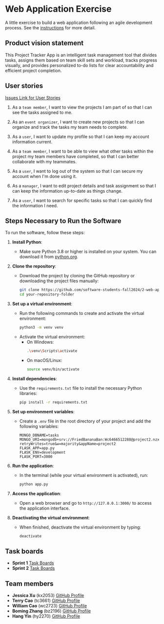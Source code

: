 # Web Application Exercise

A little exercise to build a web application following an agile development process. See the [instructions](instructions.md) for more detail.

## Product vision statement

This Project Tracker App is an intelligent task management tool that divides tasks, assigns them based on team skill sets and workload, tracks progress visually, and provides personalized to-do lists for clear accountability and efficient project completion.

## User stories
[Issues Link for User Stories](https://github.com/software-students-fall2024/2-web-app-n-a-j/issues)

1. As a `team member`, I want to view the projects I am part of so that I can see the tasks assigned to me.

2. As an `event organizer`, I want to create new projects so that I can organize and track the tasks my team needs to complete.

3. As a `user`, I want to update my profile so that I can keep my account information current.

4. As a `team member`, I want to be able to view what other tasks within the project my team members have completed, so that I can better collaborate with my teammates.

5. As a `user`, I want to log out of the system so that I can secure my account when I'm done using it.

6. As a `manager`, I want to edit project details and task assignment so that I can keep the information up-to-date as things change.

7. As a `user`, I want to search for specific tasks so that I can quickly find the information I need.

## Steps Necessary to Run the Software

To run the software, follow these steps:

1. **Install Python**:
   - Make sure Python 3.8 or higher is installed on your system. You can download it from [python.org](https://www.python.org/downloads/).

2. **Clone the repository**:
   - Download the project by cloning the GitHub repository or downloading the project files manually:
     ```bash
     git clone https://github.com/software-students-fall2024/2-web-app-n-a-j
     cd your-repository-folder
     ```

3. **Set up a virtual environment**:
   - Run the following commands to create and activate the virtual environment:
     ```bash
     python3 -m venv venv
     ```
   - Activate the virtual environment:
     - On Windows:
       ```bash
       .\venv\Scripts\activate
       ```
     - On macOS/Linux:
       ```bash
       source venv/bin/activate
       ```

4. **Install dependencies**:
   - Use the `requirements.txt` file to install the necessary Python libraries:
     ```bash
     pip install -r requirements.txt
     ```

5. **Set up environment variables**:
   - Create a `.env` file in the root directory of your project and add the following variables:
     ```env
     MONGO_DBNAME=tasks
     MONGO_URI=mongodb+srv://FriedBananaBan:Wc6466512288@project2.nzxyf.mongodb.net/?retryWrites=true&w=majority&appName=project2
     FLASK_APP=app.py
     FLASK_ENV=development
     FLASK_PORT=3000
     ```

6. **Run the application**:
   - In the terminal (while your virtual environment is activated), run:
     ```bash
     python app.py
     ```

7. **Access the application**:
   - Open a web browser and go to `http://127.0.0.1:3000/` to access the application interface.

8. **Deactivating the virtual environment**:
   - When finished, deactivate the virtual environment by typing:
     ```bash
     deactivate
     ```

## Task boards

- **Sprint 1** [Task Boards](https://github.com/orgs/software-students-fall2024/projects/30)
- **Sprint 2** [Task Boards](https://github.com/orgs/software-students-fall2024/projects/49)

## Team members

- **Jessica Xu** (kx2053) [GitHub Profile](https://github.com/Jessicakk0711)
- **Terry Cao** (tc3661) [GitHub Profile](https://github.com/cao-exe)
- **William Cao** (wc2723) [GitHub Profile](https://github.com/FriedBananaBan)
- **Boming Zhang** (bz2196) [GitHub Profile](https://github.com/BomingZhang-coder)
- **Hang Yin** (hy2270) [GitHub Profile](https://github.com/Popilopi168)
